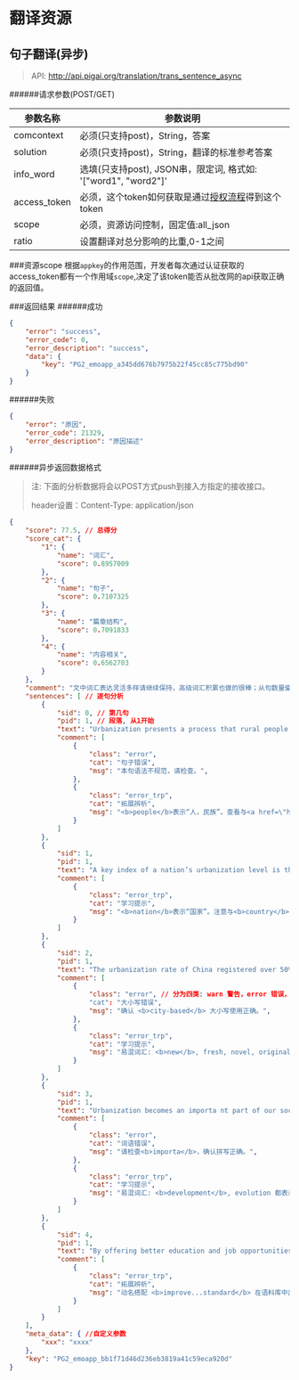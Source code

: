 # 翻译资源

## 句子翻译(异步)
> API: http://api.pigai.org/translation/trans_sentence_async

######请求参数(POST/GET)

| 参数名称 | 参数说明 |
|---|---|
| comcontext | 必须(只支持post)，String，答案 |
| solution | 必须(只支持post)，String，翻译的标准参考答案 |
| info_word | 选填(只支持post), JSON串，限定词, 格式如: '["word1", "word2"]' |
| access_token | 必须，这个token如何获取是通过[授权流程](../handbooks/workflows.html)得到这个token |
| scope | 必须，资源访问控制，固定值:all_json |
| ratio | 设置翻译对总分影响的比重,0-1之间 |

###资源scope
根据`appkey`的作用范围，开发者每次通过认证获取的access_token都有一个作用域`scope`,决定了该token能否从批改网的api获取正确的返回值。

###返回结果
######成功
```json
{
    "error": "success",
    "error_code": 0,
    "error_description": "success",
    "data": {
        "key": "PG2_emoapp_a345dd676b7975b22f45cc85c775bd90"
    }
}
```
######失败
```json
{
    "error": "原因",
    "error_code": 21329,
    "error_description": "原因描述"
}
```

######异步返回数据格式
> 注: 下面的分析数据将会以POST方式push到接入方指定的接收接口。
>
> header设置：Content-Type: application/json

```json
{
    "score": 77.5, // 总得分
    "score_cat": {
        "1": {
            "name": "词汇",
            "score": 0.8957009
        },
        "2": {
            "name": "句子",
            "score": 0.7107325
        },
        "3": {
            "name": "篇章结构",
            "score": 0.7091833
        },
        "4": {
            "name": "内容相关",
            "score": 0.6562703
        }
    },
    "comment": "文中词汇表达灵活多样请继续保持，高级词汇积累也做的很棒；从句数量偏少；全文结构较为严谨。", // 总评
    "sentences": [ // 逐句分析
        {
            "sid": 0, // 第几句
            "pid": 1, // 段落, 从1开始
            "text": "Urbanization presents a process that rural people migrate into the cities.",
            "comment": [
                {
                    "class": "error",
                    "cat": "句子错误",
                    "msg": "本句语法不规范，请检查。",
                },
                {
                    "class": "error_trp",
                    "cat": "拓展辨析",
                    "msg": "<b>people</b>表示“人，民族”。查看与<a href=\"http://bbs.pigai.org/forum.php?mod=viewthread&tid=12942&page=1&extra=#pid30263\" target=\"_blank\"><b>person</b></a>的区别。",
                }
            ]
        },
        {
            "sid": 1,
            "pid": 1,
            "text": "A key index of a nation’s urbanization level is the distribution of its population in urban a nd rural areas.",
            "comment": [
                {
                    "class": "error_trp",
                    "cat": "学习提示",
                    "msg": "<b>nation</b>表示“国家”。注意与<b>country</b>的区别。<a href=\"http://bbs.pigai.org/forum.php?mod=viewthread&tid=12961&page=1&extra=#pid30320\" target=\"_blank\">详情点击</a>",
                }
            ]
        },
        {
            "sid": 2,
            "pid": 1,
            "text": "The urbanization rate of China registered over 50% last year, which marks that our country has stepped into a new “city-based society”.",
            "comment": [
                {
                    "class": "error", // 分为四类: warn 警告，error 错误，error_trp 提示，great 好
                    "cat": "大小写错误",
                    "msg": "确认 <b>city-based</b> 大小写使用正确。",
                },
                {
                    "class": "error_trp",
                    "cat": "学习提示",
                    "msg": "易混词汇: <b>new</b>, fresh, novel, original, innovative 均含“新的”之意。",
                }
            ]
        },
        {
            "sid": 3,
            "pid": 1,
            "text": "Urbanization becomes an importa nt part of our society and economic development.",
            "comment": [
                {
                    "class": "error",
                    "cat": "词语错误",
                    "msg": "请检查<b>importa</b>，确认拼写正确。",
                },
                {
                    "class": "error_trp",
                    "cat": "学习提示",
                    "msg": "易混词汇: <b>development</b>, evolution 都表示“发展，进化”之意。",
                }
            ]
        },
        {
            "sid": 4,
            "pid": 1,
            "text": "By offering better education and job opportunities to urban citizens, it not only improves people’s living standards, but also it makes their culture colorful.",
            "comment": [
                {
                    "class": "error_trp",
                    "cat": "拓展辨析",
                    "msg": "动名搭配 <b>improve...standard</b> 在语料库中出现过 <a target=\"_blank\" href=\"corpus/snt/?q=improve standard/von\">193</a> 次",
                }
            ]
        }
    ],
    "meta_data": { //自定义参数
        "xxx": "xxxx"
    },
    "key": "PG2_emoapp_bb1f71d46d236eb3819a41c59eca920d"
}
```
